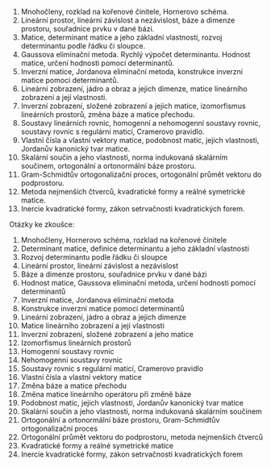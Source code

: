 1. Mnohočleny, rozklad na kořenové činitele, Hornerovo schéma.  
2. Lineární prostor, lineární závislost a nezávislost, báze a dimenze prostoru, souřadnice prvku v dané bázi.  
3. Matice, determinant matice a jeho základní vlastnosti, rozvoj determinantu podle řádku či sloupce.  
4. Gaussova eliminační metoda. Rychlý výpočet determinantu. Hodnost matice, určení hodnosti pomocí determinantů.  
5. Inverzní matice, Jordanova eliminační metoda, konstrukce inverzní matice pomocí determinantů.  
6. Lineární zobrazení, jádro a obraz a jejich dimenze, matice lineárního zobrazení a její vlastnosti.  
7. Inverzní zobrazení, složené zobrazení a jejich matice, izomorfismus lineárních prostorů, změna báze a matice přechodu.  
8. Soustavy lineárních rovnic, homogenní a nehomogenní soustavy rovnic, soustavy rovnic s regulární maticí, Cramerovo pravidlo.  
9. Vlastní čísla a vlastní vektory matice, podobnost matic, jejich vlastnosti, Jordanův kanonický tvar matice.  
10. Skalární součin a jeho vlastnosti, norma indukovaná skalárním součinem, ortogonální a ortonormální báze prostoru.  
11. Gram-Schmidtův ortogonalizační proces, ortogonální průmět vektoru do podprostoru.  
12. Metoda nejmenších čtverců, kvadratické formy a reálné symetrické matice.  
13. Inercie kvadratické formy, zákon setrvačnosti kvadratických forem.


Otázky ke zkoušce:

1. Mnohočleny, Hornerovo schéma, rozklad na kořenové činitele  
2. Determinant matice, definice determinantu a jeho základní vlastnosti  
3. Rozvoj determinantu podle řádku či sloupce  
4. Lineární prostor, lineární závislost a nezávislost  
5. Báze a dimenze prostoru, souřadnice prvku v dané bázi  
6. Hodnost matice, Gaussova eliminační metoda, určení hodnosti pomocí determinantů  
7. Inverzní matice, Jordanova eliminační metoda  
8. Konstrukce inverzní matice pomocí determinantů  
9. Lineární zobrazení, jádro a obraz a jejich dimenze  
10. Matice lineárního zobrazení a její vlastnosti  
11. Inverzní zobrazení, složené zobrazení a jeho matice  
12. Izomorfismus lineárních prostorů  
13. Homogenní soustavy rovnic  
14. Nehomogenní soustavy rovnic  
15. Soustavy rovnic s regulární maticí, Cramerovo pravidlo  
16. Vlastní čísla a vlastní vektory matice  
17. Změna báze a matice přechodu  
18. Změna matice lineárního operátoru při změně báze  
19. Podobnost matic, jejich vlastnosti, Jordanův kanonický tvar matice  
20. Skalární součin a jeho vlastnosti, norma indukovaná skalárním součinem  
21. Ortogonální a ortonormální báze prostoru, Gram-Schmidtův ortogonalizační proces  
22. Ortogonální průmět vektoru do podprostoru, metoda nejmenších čtverců  
23. Kvadratické formy a reálné symetrické matice  
24. Inercie kvadratické formy, zákon setrvačnosti kvadratických forem